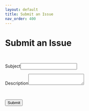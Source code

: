 ```yaml
---
layout: default
title: Submit an Issue
nav_order: 400
---
```


# Submit an Issue

<br/>
<!--  ----------------------------------------------------------------------  -->
<!--  NOTE: Please add the following <META> element to your page <HEAD>.      -->
<!--  If necessary, please modify the charset parameter to specify the        -->
<!--  character set of your HTML page.                                        -->
<!--  ----------------------------------------------------------------------  -->

<META HTTP-EQUIV="Content-type" CONTENT="text/html; charset=UTF-8">

<!--  ----------------------------------------------------------------------  -->
<!--  NOTE: Please add the following <FORM> element to your page.             -->
<!--  ----------------------------------------------------------------------  -->

<form action="https://roadrebel--claydev.my.salesforce.com/servlet/servlet.WebToCase?encoding=UTF-8" method="POST">

<input type=hidden name="orgid" value="00D6s0000008kFh">
<input type=hidden name="retURL" value="https://sfdcboss.github.io/voyajerwiki/">

<!--  ----------------------------------------------------------------------  -->
<!--  NOTE: These fields are optional debugging elements. Please uncomment    -->
<!--  these lines if you wish to test in debug mode.                          -->
<!--  <input type="hidden" name="debug" value=1>                              -->
<!--  <input type="hidden" name="debugEmail"                                  -->
<!--  value="coordinator.relay.rr@gmail.com">                                 -->
<!--  ----------------------------------------------------------------------  -->

<label for="subject">Subject</label><input  id="subject" maxlength="80" name="subject" size="20" type="text" /><br>

<label for="description">Description</label><textarea name="description"></textarea><br>

<input type="hidden"  id="external" name="external" value="1" /><br>

<input type="submit" name="submit">

</form>